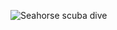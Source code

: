 ![Seahorse scuba dive](https://www.scubadiving.com/sites/scubadiving.com/files/styles/655_1x_/public/images/2017/10/002-seahorse-on-coral-reef.jpg?itok=YRxIBTB-)
